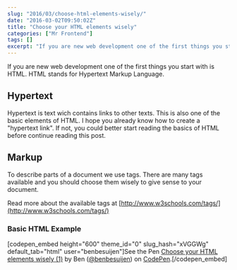```yaml
---
slug: "2016/03/choose-html-elements-wisely/"
date: "2016-03-02T09:50:02Z"
title: "Choose your HTML elements wisely"
categories: ["Mr Frontend"]
tags: []
excerpt: "If you are new web development one of the first things you start with is HTML. HTML stands for Hype..."
---
```


If you are new web development one of the first things you start with is HTML. HTML stands for Hypertext Markup Language.

## Hypertext

Hypertext is text wich contains links to other texts. This is also one of the basic elements of HTML. I hope you already know how to create a "hypertext link".
If not, you could better start reading the basics of HTML before continue reading this post.

## Markup

To describe parts of a document we use tags. There are many tags available and you should choose them wisely to give sense to your document.

Read more about the available tags at [http://www.w3schools.com/tags/](http://www.w3schools.com/tags/)

### Basic HTML Example

[codepen_embed height="600" theme_id="0" slug_hash="xVGGWg" default_tab="html" user="benbesuijen"]See the Pen <a href='http://codepen.io/benbesuijen/pen/xVGGWg/'>Choose your HTML elements wisely (1)</a> by Ben (<a href='http://codepen.io/benbesuijen'>@benbesuijen</a>) on <a href='http://codepen.io'>CodePen</a>.[/codepen_embed]